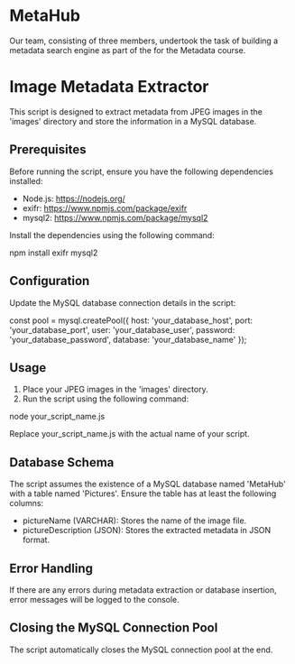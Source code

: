 # MetaHub
 Our team, consisting of three members, undertook the task of building a metadata search engine as part of the for the Metadata course. 
# Image Metadata Extractor

This script is designed to extract metadata from JPEG images in the 'images' directory and store the information in a MySQL database.

## Prerequisites

Before running the script, ensure you have the following dependencies installed:

- Node.js: https://nodejs.org/
- exifr: https://www.npmjs.com/package/exifr
- mysql2: https://www.npmjs.com/package/mysql2

Install the dependencies using the following command:

npm install exifr mysql2

## Configuration

Update the MySQL database connection details in the script:

const pool = mysql.createPool({
  host: 'your_database_host',
  port: 'your_database_port',
  user: 'your_database_user',
  password: 'your_database_password',
  database: 'your_database_name'
});

## Usage

1. Place your JPEG images in the 'images' directory.
2. Run the script using the following command:

node your_script_name.js

Replace your_script_name.js with the actual name of your script.

## Database Schema

The script assumes the existence of a MySQL database named 'MetaHub' with a table named 'Pictures'. Ensure the table has at least the following columns:

- pictureName (VARCHAR): Stores the name of the image file.
- pictureDescription (JSON): Stores the extracted metadata in JSON format.

## Error Handling

If there are any errors during metadata extraction or database insertion, error messages will be logged to the console.

## Closing the MySQL Connection Pool

The script automatically closes the MySQL connection pool at the end.


